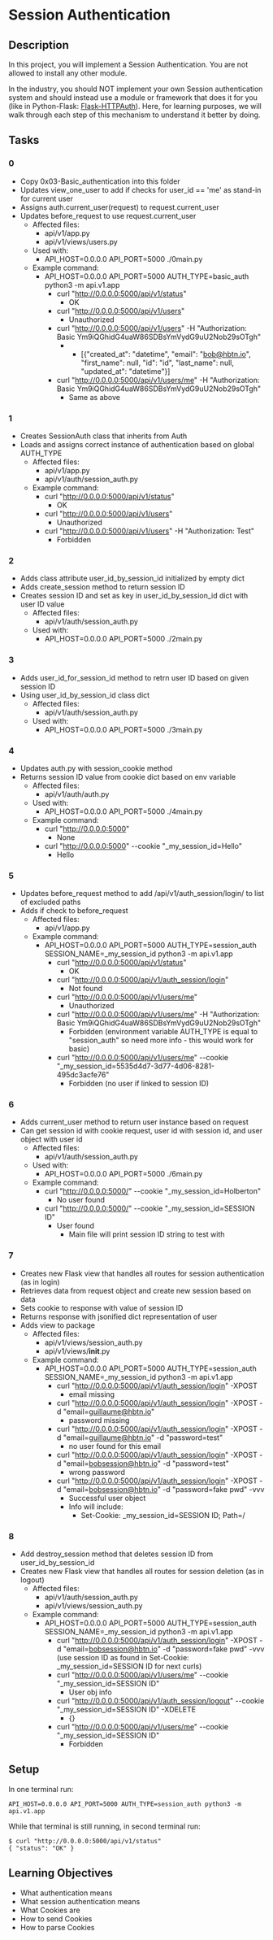 # Session Authentication

## Description

In this project, you will implement a Session Authentication. You are not allowed to install any other module.

In the industry, you should NOT implement your own Session authentication system and should instead use a module or framework that does it for you (like in Python-Flask: [Flask-HTTPAuth](https://flask-httpauth.readthedocs.io/en/latest/)). Here, for learning purposes, we will walk through each step of this mechanism to understand it better by doing.

## Tasks

### 0
- Copy 0x03-Basic_authentication into this folder
- Updates view_one_user to add if checks for user_id == 'me' as stand-in for current user
- Assigns auth.current_user(request) to request.current_user
- Updates before_request to use request.current_user
	- Affected files:
		- api/v1/app.py
		- api/v1/views/users.py
	- Used with:
		- API_HOST=0.0.0.0 API_PORT=5000 ./0main.py
	- Example command:
		- API_HOST=0.0.0.0 API_PORT=5000 AUTH_TYPE=basic_auth python3 -m api.v1.app
			- curl "http://0.0.0.0:5000/api/v1/status"
				- OK
			- curl "http://0.0.0.0:5000/api/v1/users"
				- Unauthorized
			- curl "http://0.0.0.0:5000/api/v1/users" -H "Authorization: Basic Ym9iQGhidG4uaW86SDBsYmVydG9uU2Nob29sOTgh"
				- - [{"created_at": "datetime", "email": "bob@hbtn.io", "first_name": null, "id": "id", "last_name": null, "updated_at": "datetime"}]
			- curl "http://0.0.0.0:5000/api/v1/users/me" -H "Authorization: Basic Ym9iQGhidG4uaW86SDBsYmVydG9uU2Nob29sOTgh"
				- Same as above

### 1
- Creates SessionAuth class that inherits from Auth
- Loads and assigns correct instance of authentication based on global AUTH_TYPE
	- Affected files:
		- api/v1/app.py
		- api/v1/auth/session_auth.py
	- Example command:
		- curl "http://0.0.0.0:5000/api/v1/status"
			- OK
		- curl "http://0.0.0.0:5000/api/v1/users"
			- Unauthorized
		- curl "http://0.0.0.0:5000/api/v1/users" -H "Authorization: Test"
			- Forbidden

### 2
- Adds class attribute user_id_by_session_id initialized by empty dict
- Adds create_session method to return session ID
- Creates session ID and set as key in user_id_by_session_id dict with user ID value
	- Affected files:
		- api/v1/auth/session_auth.py
	- Used with:
		- API_HOST=0.0.0.0 API_PORT=5000 ./2main.py

### 3
- Adds user_id_for_session_id method to retrn user ID based on given session ID
- Using user_id_by_session_id class dict
	- Affected files:
		- api/v1/auth/session_auth.py
	- Used with:
		- API_HOST=0.0.0.0 API_PORT=5000 ./3main.py

### 4
- Updates auth.py with session_cookie method
- Returns session ID value from cookie dict based on env variable
	- Affected files:
		- api/v1/auth/auth.py
	- Used with:
		- API_HOST=0.0.0.0 API_PORT=5000 ./4main.py
	- Example command:
		- curl "http://0.0.0.0:5000"
			- None
		- curl "http://0.0.0.0:5000" --cookie "_my_session_id=Hello"
			- Hello

### 5
- Updates before_request method to add /api/v1/auth_session/login/ to list of excluded paths
- Adds if check to before_request
	- Affected files:
		- api/v1/app.py
	- Example command:
		- API_HOST=0.0.0.0 API_PORT=5000 AUTH_TYPE=session_auth SESSION_NAME=_my_session_id python3 -m api.v1.app
			- curl "http://0.0.0.0:5000/api/v1/status"
				- OK
			- curl "http://0.0.0.0:5000/api/v1/auth_session/login"
				- Not found
			- curl "http://0.0.0.0:5000/api/v1/users/me"
				- Unauthorized
			- curl "http://0.0.0.0:5000/api/v1/users/me" -H "Authorization: Basic Ym9iQGhidG4uaW86SDBsYmVydG9uU2Nob29sOTgh"
				- Forbidden (environment variable AUTH_TYPE is equal to "session_auth" so need more info - this would work for basic)
			- curl "http://0.0.0.0:5000/api/v1/users/me" --cookie "_my_session_id=5535d4d7-3d77-4d06-8281-495dc3acfe76"
				- Forbidden (no user if linked to session ID)

### 6
- Adds current_user method to return user instance based on request
- Can get session id with cookie request, user id with session id, and user object with user id
	- Affected files:
		- api/v1/auth/session_auth.py
	- Used with:
		- API_HOST=0.0.0.0 API_PORT=5000 ./6main.py
	- Example command:
		- curl "http://0.0.0.0:5000/" --cookie "_my_session_id=Holberton"
			- No user found
		- curl "http://0.0.0.0:5000/" --cookie "_my_session_id=SESSION ID"
			- User found
				- Main file will print session ID string to test with

### 7
- Creates new Flask view that handles all routes for session authentication (as in login)
- Retrieves data from request object and create new session based on data
- Sets cookie to response with value of session ID
- Returns response with jsonified dict representation of user
- Adds view to package
	- Affected files:
		- api/v1/views/session_auth.py
		- api/v1/views/__init__.py
	- Example command:
		- API_HOST=0.0.0.0 API_PORT=5000 AUTH_TYPE=session_auth SESSION_NAME=_my_session_id python3 -m api.v1.app
			- curl "http://0.0.0.0:5000/api/v1/auth_session/login" -XPOST
				- email missing
			- curl "http://0.0.0.0:5000/api/v1/auth_session/login" -XPOST -d "email=guillaume@hbtn.io"
				- password missing
			- curl "http://0.0.0.0:5000/api/v1/auth_session/login" -XPOST -d "email=guillaume@hbtn.io" -d "password=test"
				- no user found for this email
			- curl "http://0.0.0.0:5000/api/v1/auth_session/login" -XPOST -d "email=bobsession@hbtn.io" -d "password=test"
				- wrong password
			- curl "http://0.0.0.0:5000/api/v1/auth_session/login" -XPOST -d "email=bobsession@hbtn.io" -d "password=fake pwd" -vvv
				- Successful user object
				- Info will include:
					- Set-Cookie: _my_session_id=SESSION ID; Path=/

### 8
- Add destroy_session method that deletes session ID from user_id_by_session_id
- Creates new Flask view that handles all routes for session deletion (as in logout)
	- Affected files:
		- api/v1/auth/session_auth.py
		- api/v1/views/session_auth.py
	- Example command:
		- API_HOST=0.0.0.0 API_PORT=5000 AUTH_TYPE=session_auth SESSION_NAME=_my_session_id python3 -m api.v1.app
			- curl "http://0.0.0.0:5000/api/v1/auth_session/login" -XPOST -d "email=bobsession@hbtn.io" -d "password=fake pwd" -vvv (use session ID as found in Set-Cookie: _my_session_id=SESSION ID for next curls)
			- curl "http://0.0.0.0:5000/api/v1/users/me" --cookie "_my_session_id=SESSION ID"
				- User obj info
			- curl "http://0.0.0.0:5000/api/v1/auth_session/logout" --cookie "_my_session_id=SESSION ID" -XDELETE
				- {}
			- curl "http://0.0.0.0:5000/api/v1/users/me" --cookie "_my_session_id=SESSION ID"
				- Forbidden

## Setup

In one terminal run:

```
API_HOST=0.0.0.0 API_PORT=5000 AUTH_TYPE=session_auth python3 -m api.v1.app
```

While that terminal is still running, in second terminal run:

```
$ curl "http://0.0.0.0:5000/api/v1/status"
{ "status": "OK" }
```

## Learning Objectives

- What authentication means
- What session authentication means
- What Cookies are
- How to send Cookies
- How to parse Cookies

